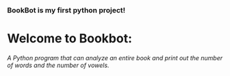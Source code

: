 
### BookBot is my first python project!

# Welcome to Bookbot: 

###### A Python program that can analyze an entire book and print out the number of words and the number of vowels.
